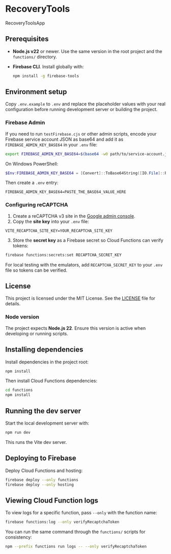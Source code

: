 
# RecoveryTools
RecoveryToolsApp

## Prerequisites

- **Node.js v22** or newer. Use the same version in the root project and the
  `functions/` directory.
- **Firebase CLI**. Install globally with:

  ```bash
  npm install -g firebase-tools
  ```

## Environment setup

Copy `.env.example` to `.env` and replace the placeholder values with your real
configuration before running development server or building the project.

### Firebase Admin

If you need to run `testFirebase.cjs` or other admin scripts, encode your Firebase
service account JSON as base64 and add it as `FIREBASE_ADMIN_KEY_BASE64` in
your `.env` file:

```bash
export FIREBASE_ADMIN_KEY_BASE64=$(base64 -w0 path/to/service-account.json)
```

On Windows PowerShell:

```powershell
$Env:FIREBASE_ADMIN_KEY_BASE64 = [Convert]::ToBase64String([IO.File]::ReadAllBytes("path\\to\\service-account.json"))
```

Then create a `.env` entry:

```env
FIREBASE_ADMIN_KEY_BASE64=PASTE_THE_BASE64_VALUE_HERE
```

### Configuring reCAPTCHA

1. Create a reCAPTCHA v3 site in the [Google admin console](https://www.google.com/recaptcha/admin).
2. Copy the **site key** into your `.env` file:

```env
VITE_RECAPTCHA_SITE_KEY=YOUR_RECAPTCHA_SITE_KEY
```

3. Store the **secret key** as a Firebase secret so Cloud Functions can verify tokens:

```bash
firebase functions:secrets:set RECAPTCHA_SECRET_KEY
```

For local testing with the emulators, add `RECAPTCHA_SECRET_KEY` to your `.env` file so tokens can be verified.

## License

This project is licensed under the MIT License. See the [LICENSE](LICENSE) file for details.

### Node version

The project expects **Node.js 22**. Ensure this version is active when developing or running scripts.

## Installing dependencies

Install dependencies in the project root:

```bash
npm install
```

Then install Cloud Functions dependencies:

```bash
cd functions
npm install
```

## Running the dev server

Start the local development server with:

```bash
npm run dev
```

This runs the Vite dev server.

## Deploying to Firebase

Deploy Cloud Functions and hosting:

```bash
firebase deploy --only functions
firebase deploy --only hosting
```

## Viewing Cloud Function logs

To view logs for a specific function, pass `--only` with the function name:

```bash
firebase functions:log --only verifyRecaptchaToken
```

You can run the same command through the `functions/` scripts for consistency:

```bash
npm --prefix functions run logs -- --only verifyRecaptchaToken
```
